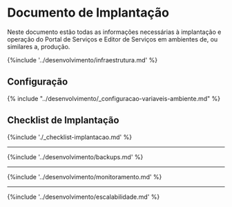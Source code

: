 # Documento de Implantação

Neste documento estão todas as informações necessárias à implantação e operação do Portal de Serviços e Editor de Serviços em ambientes de, ou similares a, produção.

{%include '../desenvolvimento/infraestrutura.md' %}

## Configuração

{% include "../desenvolvimento/_configuracao-variaveis-ambiente.md" %}

## Checklist de Implantação

{%include './_checklist-implantacao.md' %}

----

{%include '../desenvolvimento/backups.md' %}

----

{%include '../desenvolvimento/monitoramento.md' %}

---

{%include '../desenvolvimento/escalabilidade.md' %}
